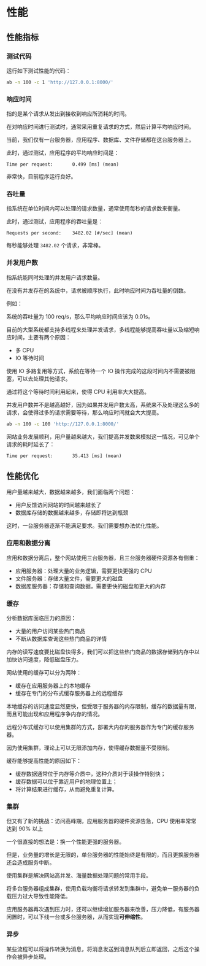 # 性能

## 性能指标

### 测试代码

运行如下测试性能的代码：

<div class="run"></div>

```sh
ab -n 100 -c 1 'http://127.0.0.1:8000/'
```

### 响应时间

指的是某个请求从发出到接收到响应所消耗的时间。

在对响应时间进行测试时，通常采用重复请求的方式，然后计算平均响应时间。

当前，我们仅有一台服务器，应用程序、数据库、文件存储都在这台服务器上。

此时，通过测试，应用程序的平均响应时间是：

```
Time per request:       0.499 [ms] (mean)
```

非常快，目前程序运行良好。

### 吞吐量

指系统在单位时间内可以处理的请求数量，通常使用每秒的请求数来衡量。

此时，通过测试，应用程序的吞吐量是：

```
Requests per second:    3482.02 [#/sec] (mean)
```

每秒能够处理 `3482.02` 个请求，非常棒。

### 并发用户数

指系统能同时处理的并发用户请求数量。

在没有并发存在的系统中，请求被顺序执行，此时响应时间为吞吐量的倒数。

例如：

系统的吞吐量为 100 req/s，那么平均响应时间应该为 0.01s。

目前的大型系统都支持多线程来处理并发请求，多线程能够提高吞吐量以及缩短响应时间，主要有两个原因：

- 多 CPU
- IO 等待时间

使用 IO 多路复用等方式，系统在等待一个 IO 操作完成的这段时间内不需要被阻塞，可以去处理其他请求。

通过将这个等待时间利用起来，使得 CPU 利用率大大提高。

并发用户数并不是越高越好，因为如果并发用户数太高，系统来不及处理这么多的请求，会使得过多的请求需要等待，那么响应时间就会大大提高。

<div class="run"></div>

```sh
ab -n 100 -c 100 'http://127.0.0.1:8000/'
```

网站业务发展顺利，用户量越来越大，我们提高并发数来模拟这一情况，可见单个请求的耗时延长了：

```
Time per request:       35.413 [ms] (mean)
```

## 性能优化

用户量越来越大，数据越来越多，我们面临两个问题：

- 用户反馈访问网站的时间越来越长了
- 数据库存储的数据越来越多，存储即将达到瓶颈

这时，一台服务器逐渐不能满足要求。我们需要想办法优化性能。

### 应用和数据分离

应用和数据分离后，整个网站使用三台服务器，且三台服务器硬件资源各有侧重：

- 应用服务器：处理大量的业务逻辑，需要更快更强的 CPU
- 文件服务器：存储大量文件，需要更大的磁盘
- 数据库服务器：存储和查询数据，需要更快的磁盘和更大的内存

### 缓存

分析数据库面临压力的原因：

- 大量的用户访问某些热门商品
- 不断从数据库查询这些热门商品的详情

内存的读写速度要比磁盘快得多，我们可以把这些热门商品的数据存储到内存中以加快访问速度，降低磁盘压力。

网站使用的缓存可以分为两种：

- 缓存在应用服务器上的本地缓存
- 缓存在专门的分布式缓存服务器上的远程缓存

本地缓存的访问速度显然更快，但受限于服务器的内存限制，缓存的数据量有限，而且可能出现和应用程序争内存的情况。

远程分布式缓存可以使用集群的方式，部署大内存的服务器作为专门的缓存服务器。

因为使用集群，理论上可以无限添加内存，使得缓存数据量不受限制。

缓存能够提高性能的原因如下：

- 缓存数据通常位于内存等介质中，这种介质对于读操作特别快；
- 缓存数据可以位于靠近用户的地理位置上；
- 将计算结果进行缓存，从而避免重复计算。

### 集群

但又有了新的挑战：访问高峰期，应用服务器的硬件资源告急，CPU 使用率常常达到 90% 以上

一个很直接的想法是：换一个性能更强的服务器。

但是，业务量的增长是无限的，单台服务器的性能始终是有限的，而且更换服务器还会造成服务中断。

使用集群是解决网站高并发、海量数据处理问题的常用手段。

将多台服务器组成集群，使用负载均衡将请求转发到集群中，避免单一服务器的负载压力过大导致性能降低。

应用服务器再次遇到压力时，还可以继续增加服务器来改善，压力降低，有服务器闲置时，可以下线一台或多台服务器，从而实现**可伸缩性**。

### 异步

某些流程可以将操作转换为消息，将消息发送到消息队列后立即返回，之后这个操作会被异步处理。
